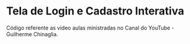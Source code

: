 # Tela de Login e Cadastro Interativa

Código referente as video aulas ministradas no Canal do YouTube - Guilherme Chinaglia.
